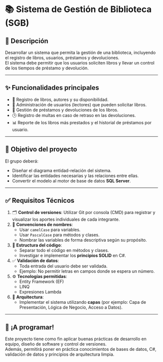 # 📚 Sistema de Gestión de Biblioteca (SGB)

## 🧾 Descripción
Desarrollar un sistema que permita la gestión de una biblioteca, incluyendo el registro de libros, usuarios, préstamos y devoluciones.  
El sistema debe permitir que los usuarios soliciten libros y llevar un control de los tiempos de préstamo y devolución.

---

## ✨ Funcionalidades principales
- 📖 Registro de libros, autores y su disponibilidad.
- 👥 Administración de usuarios (lectores) que pueden solicitar libros.
- 🔄 Gestión de préstamos y devoluciones de los libros.
- 🕒 Registro de multas en caso de retraso en las devoluciones.
- 📊 Reporte de los libros más prestados y el historial de préstamos por usuario.

---

## 🎯 Objetivo del proyecto
El grupo deberá:
- Diseñar el diagrama entidad-relación del sistema.
- Identificar las entidades necesarias y las relaciones entre ellas.
- Convertir el modelo al motor de base de datos **SQL Server**.

---

## ✅ Requisitos Técnicos

1. 🗂️ **Control de versiones**: Utilizar Git por consola (CMD) para registrar y visualizar los aportes individuales de cada integrante.
2. 🧠 **Convenciones de nombres**:
   - Usar `camelCase` para variables.
   - Usar `PascalCase` para métodos y clases.
   - Nombrar las variables de forma descriptiva según su propósito.
3. 🧱 **Estructura del código**:
   - Separar todo el código en métodos y clases.
   - Investigar e implementar los **principios SOLID** en C#.
4. ✅ **Validación de datos**:
   - Toda entrada del usuario debe ser validada.
   - Ejemplo: No permitir letras en campos donde se espera un número.
5. ⚙️ **Tecnologías permitidas**:
   - Entity Framework (EF)
   - LINQ
   - Expresiones Lambda
6. 🧩 **Arquitectura**:
   - Implementar el sistema utilizando **capas** (por ejemplo: Capa de Presentación, Lógica de Negocio, Acceso a Datos).

---

## 🚀 ¡A programar!

Este proyecto tiene como fin aplicar buenas prácticas de desarrollo en equipo, diseño de software y control de versiones.  
Además, permitirá poner en práctica conocimientos de bases de datos, C#, validación de datos y principios de arquitectura limpia.
